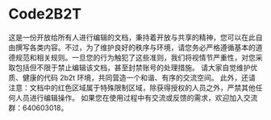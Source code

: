 # Code2B2T
这是一份开放给所有人进行编辑的文档，秉持着开放与共享的精神，您可以在此自由撰写各类内容。不过，为了维护良好的秩序与环境，请您务必严格遵循基本的道德规范和相关规则。一旦您的行为触犯了这些准则，我们将视情节严重性，对您采取包括但不限于禁止编辑该文档，甚至封禁账号的处理措施。
请大家自觉维护优质、健康的代码 2b2t 环境，共同营造一个和谐、有序的交流空间。
此外，还请注意：文档中的红色区域属于特殊限制区域，除获得授权的人员之外，严禁其他任何人员进行编辑操作。
如果您在使用过程中有交流或反馈的需求，欢迎加入交流群：640603018。
